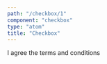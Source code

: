```yaml
---
path: "/checkbox/1"
component: "checkbox"
type: "atom"
title: "Checkbox"
---
```

<codeblock>
<Label htmlFor="terms">
  <Flex.verticallyCenter>
    <Checkbox name="terms" id="terms" />
    <InlineBlock>I agree the terms and conditions</InlineBlock>
  </Flex.verticallyCenter>
</Label>
</codeblock>
